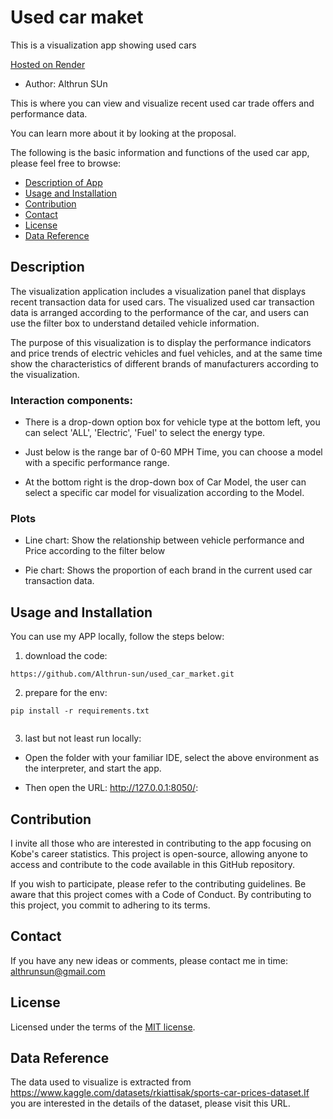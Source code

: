 # Used car maket
This is a visualization app showing used cars

[Hosted on Render](https://used-car-market.onrender.com)

- Author: Althrun SUn


This is where you can view and visualize recent used car trade offers and performance data.

You can learn more about it by looking at the proposal.

The following is the basic information and functions of the used car app, please feel free to browse: 

* [Description of App](#description)
* [Usage and Installation](#usage-and-installation)
* [Contribution](#Contribution)
* [Contact](#contact)
* [License](#license)
* [Data Reference](#data-reference)

## Description

The visualization application includes a visualization panel that displays recent transaction data for used cars. The visualized used car transaction data is arranged according to the performance of the car, and users can use the filter box to understand detailed vehicle information.

The purpose of this visualization is to display the performance indicators and price trends of electric vehicles and fuel vehicles, and at the same time show the characteristics of different brands of manufacturers according to the visualization.


### Interaction components:

- There is a drop-down option box for vehicle type at the bottom left, you can select 'ALL', 'Electric', 'Fuel' to select the energy type.

- Just below is the range bar of 0-60 MPH Time, you can choose a model with a specific performance range.

- At the bottom right is the drop-down box of Car Model, the user can select a specific car model for visualization according to the Model.

### Plots

- Line chart: Show the relationship between vehicle performance and Price according to the filter below

- Pie chart: Shows the proportion of each brand in the current used car transaction data.

## Usage and Installation

You can use my APP locally, follow the steps below:

1. download the code:

```
https://github.com/Althrun-sun/used_car_market.git
```

2. prepare for the env:

```{r}
pip install -r requirements.txt


```

3. last but not least run locally: 

- Open the folder with your familiar IDE, select the above environment as the interpreter, and start the app.

- Then open the URL: http://127.0.0.1:8050/:


## Contribution

I invite all those who are interested in contributing to the app focusing on Kobe's career statistics. This project is open-source, allowing anyone to access and contribute to the code available in this GitHub repository.

If you wish to participate, please refer to the contributing guidelines. Be aware that this project comes with a Code of Conduct. By contributing to this project, you commit to adhering to its terms.

## Contact

If you have any new ideas or comments, please contact me in time: althrunsun@gmail.com

## License

Licensed under the terms of the [MIT license](LICENSE).

## Data Reference

The data used to visualize is extracted from https://www.kaggle.com/datasets/rkiattisak/sports-car-prices-dataset.If you are interested in the details of the dataset, please visit this URL.
